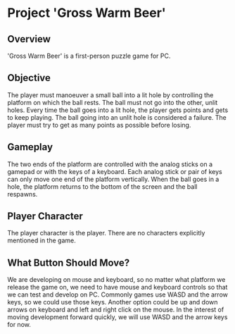 # Project 'Gross Warm Beer'
## Overview
'Gross Warm Beer' is a first-person puzzle game for PC.
## Objective
The player must manoeuver a small ball into a lit hole by controlling the platform on which the ball rests. The ball must not go into the other, unlit holes. Every time the ball goes into a lit hole, the player gets points and gets to keep playing. The ball going into an unlit hole is considered a failure. The player must try to get as many points as possible before losing.
## Gameplay
The two ends of the platform are controlled with the analog sticks on a gamepad or with the keys of a keyboard. Each analog stick or pair of keys can only move one end of the platform vertically. When the ball goes in a hole, the platform returns to the bottom of the screen and the ball respawns.
## Player Character
The player character is the player. There are no characters explicitly mentioned in the game.
## What Button Should Move?
We are developing on mouse and keyboard, so no matter what platform we release the game on, we need to have mouse and keyboard controls so that we can test and develop on PC.
Commonly games use WASD and the arrow keys, so we could use those keys.
Another option could be up and down arrows on keyboard and left and right click on the mouse.
In the interest of moving development forward quickly, we will use WASD and the arrow keys for now.
